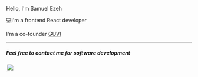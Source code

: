 <p>Hello, I'm Samuel Ezeh</p>
<p>💻I'm a frontend React developer</p>
<p>I'm a co-founder <a href = "https://log-reg-app-f8b34.web.app/ ">GUVI</a></p>

<hr/>
<div>
    <h5>Feel free to contact me for software development<h5/>
<a href = "mailto: samuelblessed38@gmail.com" >
    <img src= " "/>
</a>
 
<a href = "https://twitter.com/ezeh_01 ">
<img src = "[https://static.vecteezy.com/system/resources/previews/018/930/745/original/twitter-logo-twitter-icon-transparent-free-free-png.png](https://cdn.cms-twdigitalassets.com/content/dam/help-twitter/twitter_logo_blue.png.twimg.768.png)https://cdn.cms-twdigitalassets.com/content/dam/help-twitter/twitter_logo_blue.png.twimg.768.png"/>
</a>

</div>


